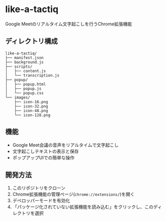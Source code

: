 # like-a-tactiq

Google Meetのリアルタイム文字起こしを行うChrome拡張機能

## ディレクトリ構成

```plaintext
like-a-tactiq/
├── manifest.json
├── background.js
├── scripts/
│   ├── content.js
│   └── transcription.js
├── popup/
│   ├── popup.html
│   ├── popup.js
│   └── popup.css
└── images/
    ├── icon-16.png
    ├── icon-32.png
    ├── icon-48.png
    └── icon-128.png
```

## 機能

- Google Meet会議の音声をリアルタイムで文字起こし
- 文字起こしテキストの表示と保存
- ポップアップUIでの簡単な操作

## 開発方法

1. このリポジトリをクローン
2. Chrome拡張機能の管理ページ(`chrome://extensions/`)を開く
3. デベロッパーモードを有効化
4. 「パッケージ化されていない拡張機能を読み込む」をクリックし、このディレクトリを選択 
